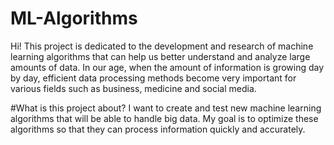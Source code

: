 # ML-Algorithms

Hi! This project is dedicated to the development and research of machine learning algorithms that can help us better understand and analyze large amounts of data. In our age, when the amount of information is growing day by day, efficient data processing methods become very important for various fields such as business, medicine and social media.

#What is this project about?
I want to create and test new machine learning algorithms that will be able to handle big data. My goal is to optimize these algorithms so that they can process information quickly and accurately.
